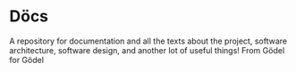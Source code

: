 # Döcs
A repository for documentation and all the texts about the project, software architecture, software design, and another lot of useful things! From Gödel for Gödel
